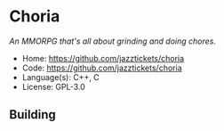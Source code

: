 # Choria

_An MMORPG that's all about grinding and doing chores._

- Home: https://github.com/jazztickets/choria
- Code: https://github.com/jazztickets/choria
- Language(s): C++, C
- License: GPL-3.0

## Building


